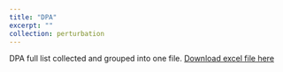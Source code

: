 ```yaml
---
title: "DPA"
excerpt: ""
collection: perturbation
---
```


DPA full list collected and grouped into one file. 
[Download excel file here](https://github.com/phoenixml/roadmap.github.io/blob/master/files/DPA_Full_List.xlsx?raw=true)
